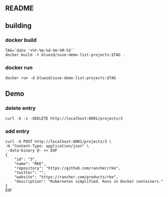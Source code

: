 README
--

## building 

### docker build

```
TAG=`date '+%Y-%m-%d-%H-%M-%S'`
docker build -t bluezd/suse-demo-list-projects:$TAG .
```

### docker run

```
docker run -d bluezd/suse-demo-list-projects:$TAG

```

## Demo 

### delete entry

`curl -k -s -XDELETE http://localhost:8001/projects/3`

### add entry

```
curl -X POST http://localhost:8001/projects/3 \
-H "Content-Type: application/json" \
--data-binary @- << EOF
{
    "id": "3",
    "name": "RKE",
    "repository": "https://github.com/rancher/rke",
    "twitter": "",
    "website": "https://rancher.com/products/rke",
    "description": "Kubernetes simplified. Runs in Docker containers."
}
EOF
```

